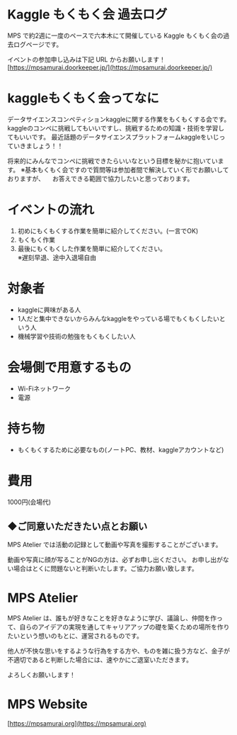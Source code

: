 # Kaggle もくもく会 過去ログ

MPS で約2週に一度のペースで六本木にて開催している Kaggle もくもく会の過去ログページです。

イベントの参加申し込みは下記 URL からお願いします！
[https://mpsamurai.doorkeeper.jp/](https://mpsamurai.doorkeeper.jp/)

# kaggleもくもく会ってなに

データサイエンスコンペティションkaggleに関する作業をもくもくする会です。
kaggleのコンペに挑戦してもいいですし、挑戦するための知識・技術を学習してもいいです。
最近話題のデータサイエンスプラットフォームkaggleをいじっていきましょう！！

将来的にみんなでコンペに挑戦できたらいいなという目標を秘かに抱いています。
※基本もくもく会ですので質問等は参加者間で解決していく形でお願いしておりますが、
　お答えできる範囲で協力したいと思っております。

# イベントの流れ
1. 初めにもくもくする作業を簡単に紹介してください。(一言でOK)
2. もくもく作業
3. 最後にもくもくした作業を簡単に紹介してください。  
※遅刻早退、途中入退場自由

# 対象者
* kaggleに興味がある人
* 1人だと集中できないからみんなkaggleをやっている場でもくもくしたいという人
* 機械学習や技術の勉強をもくもくしたい人

# 会場側で用意するもの
* Wi-Fiネットワーク
* 電源

# 持ち物
* もくもくするために必要なもの(ノートPC、教材、kaggleアカウントなど)

# 費用
1000円(会場代)

## ◆ご同意いただきたい点とお願い

MPS Atelier では活動の記録として動画や写真を撮影することがございます。

動画や写真に顔が写ることがNGの方は、必ずお申し出ください。
お申し出がない場合はとくに問題ないと判断いたします。ご協力お願い致します。

# MPS Atelier

MPS Atelier は、誰もが好きなことを好きなように学び、議論し、仲間を作って、自らのアイデアの実現を通してキャリアアップの礎を築くための場所を作りたいという想いのもとに、運営されるものです。

他人が不快な思いをするような行為をする方や、ものを雑に扱う方など、金子が不適切であると判断した場合には、速やかにご退室いただきます。

よろしくお願いします！

# MPS Website

[https://mpsamurai.org](https://mpsamurai.org)
